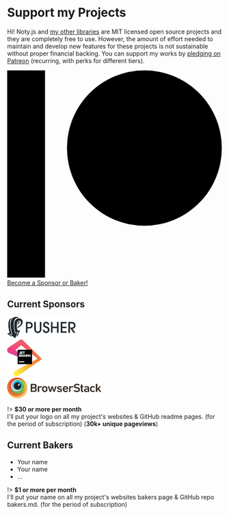 # Support my Projects 

Hi! Noty.js and [my other libraries](https://github.com/needim) are MIT licensed open source projects and they are completely free to use.
However, the amount of effort needed to maintain and develop new features for these projects is not sustainable without proper financial backing.
You can support my works by <a href="https://www.patreon.com/bePatron?u=5075261">pledging on Patreon</a> (recurring, with perks for different tiers).

<a class="jmgFob" href="https://www.patreon.com/bePatron?u=5075261" data-patreon-widget-type="become-patron-button">
  <span class="sc-ifAKCX hyFnYR"><svg viewBox="0 0 569 546" version="1.1" xmlns="http://www.w3.org/2000/svg"><title>Patreon logo</title><g><circle data-color="1" id="Oval" cx="362.589996" cy="204.589996" r="204.589996"></circle><rect data-color="2" id="Rectangle" x="0" y="0" width="100" height="545.799988"></rect></g></svg></span>
  Become a Sponsor or Baker!
</a>

## Current Sponsors 

<div class="supported-by">
    <a target="_blank" href="https://pusher.com/?utm_source=needim&utm_medium=paid&utm_campaign=needim">
        <img src="_media/pusher_logo_dark.png" width="160" alt="">
    </a>
</div>

<div class="supported-by">
    <a target="_blank" href="https://www.jetbrains.com?ref=notyjs">
        <img src="_media/logo_JetBrains_4.svg" width="80" alt="">
    </a>
</div>

<div class="supported-by">
    <a target="_blank" href="https://www.browserstack.com?ref=notyjs">
        <img src="_media/browserstack.svg" width="220" alt="">
    </a>
</div>

!> **$30 or more per month** <br> I'll put your logo on all my project's websites & GitHub readme pages. (for the period of subscription) (**30k+ unique pageviews**)


## Current Bakers

- Your name
- Your name
- ...

!> **$1 or more per month** <br> I'll put your name on all my project's websites bakers page & GitHub repo bakers.md. (for the period of subscription)


